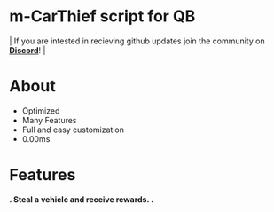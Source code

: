 # m-CarThief script for QB

| If you are intested in recieving github updates join the community on **[Discord](https://discord.gg/svmzYehU8R)**! |

# About
- Optimized
- Many Features
- Full and easy customization
- 0.00ms

# Features
**.
Steal a vehicle and receive rewards.
.**
